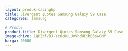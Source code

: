 ```yaml
---
layout: produk-casinghp
title: Divergent Quotes Samsung Galaxy S9 Case
categories: samsung

# Produk
product-title: Divergent Quotes Samsung Galaxy S9 Case
image-drive: 1QHZYfVDJ-Yc6cUuLUvVhdUEjbB3swGMf
harga: 90000
---
```


